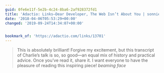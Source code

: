 ```yaml
---
guid: 0fe6e11f-5e2b-4c24-8ba6-2af928372fd1
title: 'Adactio: Links—Dear Developer, The Web Isn’t About You | sonniesedge.co.uk'
date: '2018-04-06T05:53:29+00:00'
changed: '2019-09-24T14:34:07+00:00'


bookmark_of: 'https://adactio.com/links/13701'
---
```



> This is absolutely brilliant! Forgive my excitement, but this transcript of Charlie’s talk is so, so good—an equal mix of history and practical advice. Once you’ve read it, share it. I want everyone to have the pleasure of reading this inspiring piece!  _beaming face_
